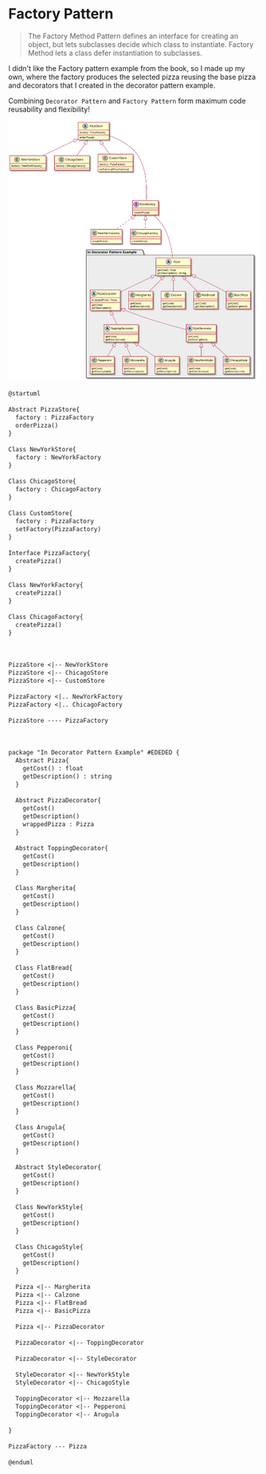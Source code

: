 # Factory Pattern

> The Factory Method Pattern defines an interface for creating an object, but lets subclasses decide which class to instantiate. Factory Method lets a class defer instantiation to subclasses.

I didn't like the Factory pattern example from the book, so I made up my own, where the factory produces the selected pizza reusing the base pizza and decorators that I created in the decorator pattern example.

Combining `Decorator Pattern` and `Factory Pattern` form maximum code reusability and flexibility!

![UML](uml.svg)

```plantuml
@startuml

Abstract PizzaStore{
  factory : PizzaFactory
  orderPizza()
}

Class NewYorkStore{
  factory : NewYorkFactory
}

Class ChicagoStore{
  factory : ChicagoFactory
}

Class CustomStore{
  factory : PizzaFactory
  setFactory(PizzaFactory)
}

Interface PizzaFactory{
  createPizza()
}

Class NewYorkFactory{
  createPizza()
}

Class ChicagoFactory{
  createPizza()
}



PizzaStore <|-- NewYorkStore
PizzaStore <|-- ChicagoStore
PizzaStore <|-- CustomStore

PizzaFactory <|.. NewYorkFactory
PizzaFactory <|.. ChicagoFactory

PizzaStore ---- PizzaFactory



package "In Decorator Pattern Example" #EDEDED {
  Abstract Pizza{
    getCost() : float
    getDescription() : string
  }

  Abstract PizzaDecorator{
    getCost()
    getDescription()
    wrappedPizza : Pizza
  }

  Abstract ToppingDecorator{
    getCost()
    getDescription()
  }

  Class Margherita{
    getCost()
    getDescription()
  }

  Class Calzone{
    getCost()
    getDescription()
  }

  Class FlatBread{
    getCost()
    getDescription()
  }

  Class BasicPizza{
    getCost()
    getDescription()
  }

  Class Pepperoni{
    getCost()
    getDescription()
  }

  Class Mozzarella{
    getCost()
    getDescription()
  }

  Class Arugula{
    getCost()
    getDescription()
  }

  Abstract StyleDecorator{
    getCost()
    getDescription()
  }

  Class NewYorkStyle{
    getCost()
    getDescription()
  }

  Class ChicagoStyle{
    getCost()
    getDescription()
  }

  Pizza <|-- Margherita
  Pizza <|-- Calzone
  Pizza <|-- FlatBread
  Pizza <|-- BasicPizza

  Pizza <|-- PizzaDecorator

  PizzaDecorator <|-- ToppingDecorator

  PizzaDecorator <|-- StyleDecorator

  StyleDecorator <|-- NewYorkStyle
  StyleDecorator <|-- ChicagoStyle

  ToppingDecorator <|-- Mozzarella
  ToppingDecorator <|-- Pepperoni
  ToppingDecorator <|-- Arugula

}

PizzaFactory --- Pizza

@enduml
```
